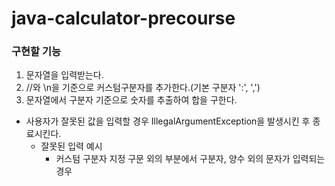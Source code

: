 # java-calculator-precourse
### 구현할 기능
1. 문자열을 입력받는다.
2. //와 \n을 기준으로 커스텀구분자를 추가한다.(기본 구분자 ':', ',')
3. 문자열에서 구분자 기준으로 숫자를 추출하여 합을 구한다.

- 사용자가 잘못된 값을 입력할 경우 IllegalArgumentException을 발생시킨 후 종료시킨다.
  - 잘못된 입력 예시
    - 커스텀 구분자 지정 구문 외의 부분에서 구분자, 양수 외의 문자가 입력되는 경우